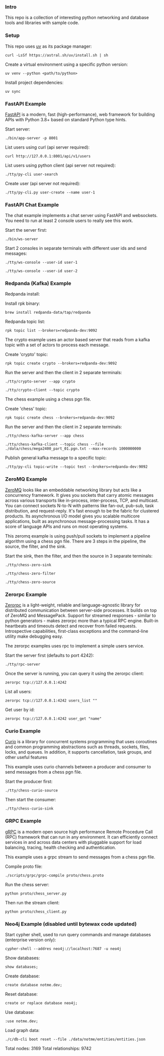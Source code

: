 ### Intro

This repo is a collection of interesting python networking and database tools and libraries with sample code.

### Setup

This repo uses [uv](https://docs.astral.sh/uv/) as its package manager:

```
curl -LsSf https://astral.sh/uv/install.sh | sh
```

Create a virtual environment using a specific python version:

```
uv venv --python <path/to/python>
```

Install project dependencies:

```
uv sync
```

### FastAPI Example

[FastAPI](https://fastapi.tiangolo.com/) is a modern, fast (high-performance), web framework for building APIs with Python 3.8+ based on standard Python type hints.

Start server:

```
./bin/app-server -p 8001
```

List users using curl (api server required):

```
curl http://127.0.0.1:8001/api/v1/users
```

List users using python client (api server not required):

```
./tty/py-cli user-search
```

Create user (api server not required):

```
./tty/py-cli.py user-create --name user-1
```

### FastAPI Chat Example

The chat example implements a chat server using FastAPI and websockets. You need to run at least 2 console users to really see this work.

Start the server first:

```
./bin/ws-server
```

Start 2 consoles in separate terminals with different user ids and send messages:

```
./tty/ws-console --user-id user-1

./tty/ws-console --user-id user-2
```

### Redpanda (Kafka) Example

Redpanda install:

Install rpk binary:

```
brew install redpanda-data/tap/redpanda
```

Redpanda topic list:

```
rpk topic list --brokers=redpanda-dev:9092
```

The crypto example uses an actor based server that reads from a kafka topic with a set of actors to process each message.

Create 'crypto' topic:

```
rpk topic create crypto --brokers=redpanda-dev:9092
```

Run the server and then the client in 2 separate terminals:

```
./tty/crypto-server --app crypto

./tty/crypto-client --topic crypto
```

The chess example using a chess pgn file.

Create 'chess' topic:

```
rpk topic create chess --brokers=redpanda-dev:9092
```

Run the server and then the client in 2 separate terminals:

```
./tty/chess-kafka-server --app chess

./tty/chess-kafka-client --topic chess --file ./data/chess/mega2400_part_01.pgn.txt --max-records 1000000000
```

Publish general kafka message to a specific topic:

```
./tty/py-cli topic-write --topic test --brokers=redpanda-dev:9092
```


### ZeroMQ Example

[ZeroMQ](https://zeromq.org/) looks like an embeddable networking library but acts like a concurrency framework. It gives you sockets that carry atomic messages across various transports like in-process, inter-process, TCP, and multicast. You can connect sockets N-to-N with patterns like fan-out, pub-sub, task distribution, and request-reply. It's fast enough to be the fabric for clustered products. Its asynchronous I/O model gives you scalable multicore applications, built as asynchronous message-processing tasks. It has a score of language APIs and runs on most operating systems.

This zeromq example is using push/pull sockets to implement a pipeline algorithm using a chess pgn file. There are 3 steps in the pipeline, the source, the filter, and the sink.

Start the sink, then the filter, and then the source in 3 separate terminals:

```
./tty/chess-zero-sink

./tty/chess-zero-filter

./tty/chess-zero-source
```


### Zerorpc Example

[Zerorpc](https://www.zerorpc.io/) is a light-weight, reliable and language-agnostic library for distributed communication between server-side processes. It builds on top of ZeroMQ and MessagePack. Support for streamed responses - similar to python generators - makes zerorpc more than a typical RPC engine. Built-in heartbeats and timeouts detect and recover from failed requests. Introspective capabilities, first-class exceptions and the command-line utility make debugging easy.

The zerorpc examples uses rpc to implement a simple users service.

Start the server first (defaults to port 4242):

```
./tty/rpc-server
```

Once the server is running, you can query it using the zerorpc client:

```
zerorpc tcp://127.0.0.1:4242
```

List all users:

```
zerorpc tcp://127.0.0.1:4242 users_list ""
```

Get user by id:

```
zerorpc tcp://127.0.0.1:4242 user_get "name"
```

### Curio Example 

[Curio](https://curio.readthedocs.io/en/latest/index.html) is a library for concurrent systems programming that uses coroutines and common programming abstractions such as threads, sockets, files, locks, and queues. In addition, it supports cancellation, task groups, and other useful features

This example uses curio channels between a producer and consumer to send messages from a chess pgn file.

Start the producer first:

```
./tty/chess-curio-source
```

Then start the consumer:

```
./tty/chess-curio-sink
```

### GRPC Example

[gRPC](https://grpc.io/) is a modern open source high performance Remote Procedure Call (RPC) framework that can run in any environment. It can efficiently connect services in and across data centers with pluggable support for load balancing, tracing, health checking and authentication.

This example uses a grpc stream to send messages from a chess pgn file.

Compile proto file:

```
./scripts/grpc/grpc-compile proto/chess.proto
```

Run the chess server:

```
python proto/chess_server.py
```

Then run the stream client:

```
python proto/chess_client.py
```

### Neo4j Example (disabled until bytewax code updated)

Start cypher shell, used to run query commands and manage databases (enterprise version only):

```
cypher-shell --addres neo4j://localhost:7687 -u neo4j
```

Show databases:

```
show databases;
```

Create database:

```
create database notme.dev;
```

Reset database:

```
create or replace database neo4j;
```

Use database:

```
:use notme.dev;
```

Load graph data:

```
./c/db-cli boot reset --file ./data/notme/entities/entities.json
```

Total nodes: 3169
Total relationships: 9742

